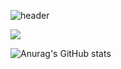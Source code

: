 <!--
**victory940209/victory940209** is a ✨ _special_ ✨ repository because its `README.md` (this file) appears on your GitHub profile.

Here are some ideas to get you started:

- 🔭 I’m currently working on ...
- 🌱 I’m currently learning ...
- 👯 I’m looking to collaborate on ...
- 🤔 I’m looking for help with ...
- 💬 Ask me about ...
- 📫 How to reach me: ...
- 😄 Pronouns: ...
- ⚡ Fun fact: ...
-->

![header](https://capsule-render.vercel.app/api?type=waving&color=0:D9C4E0,100:69a5e0&height=300&section=header&text=victoryCoding&fontSize=70)


<a href="https://victory-coding.tistory.com" target="_blank"><img src="https://img.shields.io/badge/tistory-69a5e0?style=social&logo=BLOG&logoColor=69a5e0"/></a>


![Anurag's GitHub stats](https://github-readme-stats.vercel.app/api?username=victory940209&show_icons=true&theme=solarized-light)
